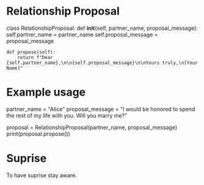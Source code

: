 # Relationship Proposal

class RelationshipProposal:
    def __init__(self, partner_name, proposal_message):
        self.partner_name = partner_name
        self.proposal_message = proposal_message

    def propose(self):
        return f"Dear {self.partner_name},\n\n{self.proposal_message}\n\nYours truly,\n[Your Name]"

# Example usage
partner_name = "Alice"
proposal_message = "I would be honored to spend the rest of my life with you. Will you marry me?"

proposal = RelationshipProposal(partner_name, proposal_message)
print(proposal.propose())
# Suprise
To have suprise stay aware.
